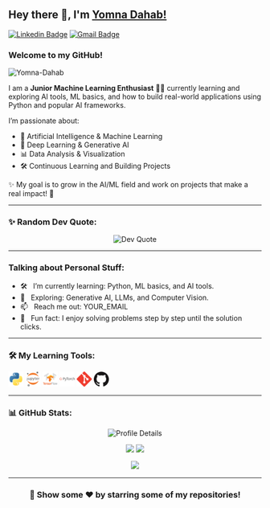 ## Hey there 👋, I'm [Yomna Dahab!](https://github.com/Yomna-Dahab)

[![Linkedin Badge](https://img.shields.io/badge/-LinkedIn-0e76a8?style=flat-square&logo=Linkedin&logoColor=white)](www.linkedin.com/in/yomna-dahab-6b34432a1)
[![Gmail Badge](https://img.shields.io/badge/-Email-c14438?style=flat-square&logo=Gmail&logoColor=white)](mailto:yomnadahab770@gmail.com)

### Welcome to my GitHub!  
<p align="left"> <img src="https://komarev.com/ghpvc/?username=Yomna-Dahab&label=Profile%20views&color=0e75b6&style=flat" alt="Yomna-Dahab" /> </p>

I am a **Junior Machine Learning Enthusiast** 👩‍💻 currently learning and exploring AI tools, ML basics, and how to build real-world applications using Python and popular AI frameworks.  

I’m passionate about:
- 🤖 Artificial Intelligence & Machine Learning
- 🧠 Deep Learning & Generative AI
- 📊 Data Analysis & Visualization
- 🛠 Continuous Learning and Building Projects  

✨ My goal is to grow in the AI/ML field and work on projects that make a real impact! 🚀  

<hr>
<h3 align="left">✨ Random Dev Quote:</h3>
<p align="center">
  <img src="https://quotes-github-readme.vercel.app/api?type=horizontal&theme=dark" alt="Dev Quote" />
</p>
<hr>

### Talking about Personal Stuff:

- 🛠 &nbsp; I’m currently learning: Python, ML basics, and AI tools.  
- 🚀 &nbsp; Exploring: Generative AI, LLMs, and Computer Vision.  
- 📫 &nbsp; Reach me out: YOUR_EMAIL  
- 👾 &nbsp; Fun fact: I enjoy solving problems step by step until the solution clicks.  

---

### 🛠 My Learning Tools:

<code><img height="30" src="https://raw.githubusercontent.com/github/explore/master/topics/python/python.png" alt="python"></code>
<code><img height="30" src="https://raw.githubusercontent.com/github/explore/master/topics/jupyter-notebook/jupyter-notebook.png" alt="jupyter"></code>
<code><img height="30" src="https://raw.githubusercontent.com/github/explore/master/topics/tensorflow/tensorflow.png" alt="tensorflow"></code>
<code><img height="30" src="https://raw.githubusercontent.com/github/explore/master/topics/pytorch/pytorch.png" alt="pytorch"></code>
<code><img height="30" src="https://raw.githubusercontent.com/github/explore/master/topics/git/git.png" alt="git"></code>
<code><img height="30" src="https://raw.githubusercontent.com/github/explore/master/topics/github/github.png" alt="github"></code>

---

### 📊 GitHub Stats:

<p align="center">
  <img src="https://github-profile-summary-cards.vercel.app/api/cards/profile-details?username=yomnadahab770&theme=github_dark" alt="Profile Details"/>
</p>

<p align="center">
  <img src="https://github-readme-stats.vercel.app/api?username=yomnadahab770&show_icons=true&count_private=true&hide_border=true&theme=radical" height="180em"/>
  <img src="https://github-readme-stats.vercel.app/api/top-langs/?username=yomnadahab770&layout=compact&langs_count=8&theme=radical" height="180em"/>
</p>

<p align="center">
  <img src="https://github-readme-streak-stats.herokuapp.com/?user=yomnadahab770&theme=radical&hide_border=true" height="180em"/>
</p>

---

<div align="center">

### 🌟 Show some ❤️ by starring some of my repositories!

</div>
